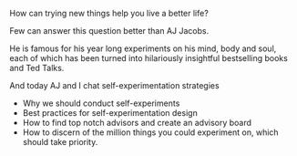 How can trying new things help you live a better life?

Few can answer this question better than AJ Jacobs.

He is famous for his year long experiments on his mind, body and soul, each of which has been turned into hilariously insightful bestselling books and Ted Talks. 

And today AJ and I chat self-experimentation strategies

- Why we should conduct self-experiments 
- Best practices for self-experimentation design 
- How to find top notch advisors and create an advisory board 
- How to discern of the million things you could experiment on, which should take priority. 